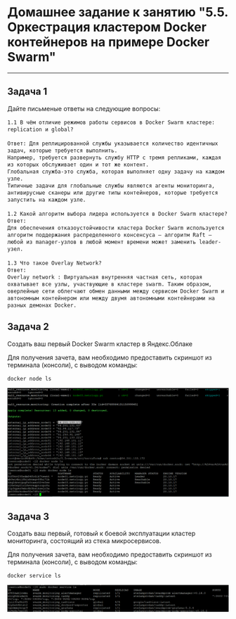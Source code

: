 # Домашнее задание к занятию "5.5. Оркестрация кластером Docker контейнеров на примере Docker Swarm"
---

## Задача 1

Дайте письменые ответы на следующие вопросы:


```
1.1 В чём отличие режимов работы сервисов в Docker Swarm кластере: replication и global?

Ответ: Для реплицированной службы указывается количество идентичных задач, которые требуется выполнить.
Например, требуется развернуть службу HTTP с тремя репликами, каждая из которых обслуживает один и тот же контент.
Глобальная служба-это служба, которая выполняет одну задачу на каждом узле.
Типичные задачи для глобальные службы являются агенты мониторинга, антивирусные сканеры или другие типы контейнеров, которые требуется запустить на каждом узле.

1.2 Какой алгоритм выбора лидера используется в Docker Swarm кластере?
Ответ:
Для обеспечения отказоустойчивости кластера Docker Swarm используется  алгоритм поддержания распределенного консенсуса — алгоритм Raft — любой из manager-узлов в любой момент времени может заменить leader-узел.

1.3 Что такое Overlay Network?
Ответ:
Overlay network : Виртуальная внутренняя частная сеть, которая охватывает все узлы, участвующие в кластере swarm. Таким образом, оверлейные сети облегчают обмен данными между сервисом Docker Swarm и автономным контейнером или между двумя автономными контейнерами на разных демонах Docker.
```

## Задача 2

Создать ваш первый Docker Swarm кластер в Яндекс.Облаке

Для получения зачета, вам необходимо предоставить скриншот из терминала (консоли), с выводом команды:

```
docker node ls
```
![docker node ls](https://github.com/antonh2o/devops-netology/blob/main/5.5-Docker-swarm/5.5_node_ls.png)


## Задача 3

Создать ваш первый, готовый к боевой эксплуатации кластер мониторинга, состоящий из стека микросервисов.

Для получения зачета, вам необходимо предоставить скриншот из терминала (консоли), с выводом команды:

```
docker service ls
```
![docker service ls](https://github.com/antonh2o/devops-netology/blob/main/5.5-Docker-swarm/5.5_service_ls.png)




